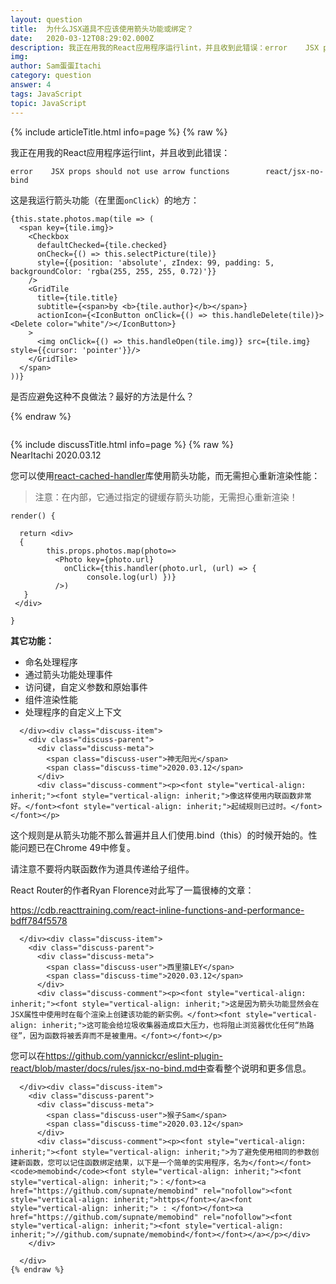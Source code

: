 ```yaml
---
layout: question
title:  为什么JSX道具不应该使用箭头功能或绑定？
date:   2020-03-12T08:29:02.000Z
description: 我正在用我的React应用程序运行lint，并且收到此错误：error    JSX props should not use arrow funct...
img: 
author: Sam蛋蛋Itachi
category: question
answer: 4
tags: JavaScript
topic: JavaScript
---
```

<div class="article-root">
  <div class="article">
    {% include articleTitle.html info=page %}
    {% raw %}
    <div class="article-content"><p><font style="vertical-align: inherit;"><font style="vertical-align: inherit;">我正在用我的React应用程序运行lint，并且收到此错误：</font></font></p>

<pre><code>error    JSX props should not use arrow functions        react/jsx-no-bind
</code></pre>

<p><font style="vertical-align: inherit;"><font style="vertical-align: inherit;">这是我运行箭头功能（在里面</font></font><code>onClick</code><font style="vertical-align: inherit;"><font style="vertical-align: inherit;">）的地方：</font></font></p>

<pre><code>{this.state.photos.map(tile =&gt; (<font></font>
  &lt;span key={tile.img}&gt;<font></font>
    &lt;Checkbox<font></font>
      defaultChecked={tile.checked}<font></font>
      onCheck={() =&gt; this.selectPicture(tile)}<font></font>
      style={{position: 'absolute', zIndex: 99, padding: 5, backgroundColor: 'rgba(255, 255, 255, 0.72)'}}<font></font>
    /&gt;<font></font>
    &lt;GridTile<font></font>
      title={tile.title}<font></font>
      subtitle={&lt;span&gt;by &lt;b&gt;{tile.author}&lt;/b&gt;&lt;/span&gt;}<font></font>
      actionIcon={&lt;IconButton onClick={() =&gt; this.handleDelete(tile)}&gt;&lt;Delete color="white"/&gt;&lt;/IconButton&gt;}<font></font>
    &gt;<font></font>
      &lt;img onClick={() =&gt; this.handleOpen(tile.img)} src={tile.img} style={{cursor: 'pointer'}}/&gt;<font></font>
    &lt;/GridTile&gt;<font></font>
  &lt;/span&gt;<font></font>
))}<font></font>
</code></pre>

<p><font style="vertical-align: inherit;"><font style="vertical-align: inherit;">是否应避免这种不良做法？</font><font style="vertical-align: inherit;">最好的方法是什么？</font></font></p></div>
    {% endraw %}
  </div>
  <p style="height: 0;width:0;overflow: hidden;"> 第1131篇《为什么JSX道具不应该使用箭头功能或绑定？》来自Winter(https://github.com/aiyld/aiyld.github.io)的站点</p>
  <div class="discuss-wrapper">
    {% include discussTitle.html info=page %}
    {% raw %}
    <div class="discuss-item">
        <div class="discuss-parent">
          <div class="discuss-meta">
            <span class="discuss-user">NearItachi</span>
            <span class="discuss-time">2020.03.12</span>
          </div>
          <div class="discuss-comment"><p><font style="vertical-align: inherit;"><font style="vertical-align: inherit;">您可以使用</font></font><a href="https://www.npmjs.com/package/react-cached-handler" rel="nofollow noreferrer"><font style="vertical-align: inherit;"><font style="vertical-align: inherit;">react-cached-handler</font></font></a><font style="vertical-align: inherit;"><font style="vertical-align: inherit;">库</font><font style="vertical-align: inherit;">使用箭头功能</font><font style="vertical-align: inherit;">，而无需担心重新渲染性能：</font></font></p>

<blockquote>
  <p><font style="vertical-align: inherit;"><font style="vertical-align: inherit;">注意：在内部，它通过指定的键缓存箭头功能，无需担心重新渲染！</font></font></p>
</blockquote>

<pre><code>render() {<font></font>
<font></font>
  return &lt;div&gt;<font></font>
  {<font></font>
        this.props.photos.map(photo=&gt;<font></font>
          &lt;Photo key={photo.url}<font></font>
            onClick={this.handler(photo.url, (url) =&gt; { <font></font>
                 console.log(url) })}<font></font>
          /&gt;)<font></font>
   }<font></font>
 &lt;/div&gt;<font></font>
<font></font>
}<font></font>
</code></pre>

<p><strong><font style="vertical-align: inherit;"><font style="vertical-align: inherit;">其它功能：</font></font></strong></p>

<ul>
<li><font style="vertical-align: inherit;"><font style="vertical-align: inherit;">命名处理程序</font></font></li>
<li><font style="vertical-align: inherit;"><font style="vertical-align: inherit;">通过箭头功能处理事件</font></font></li>
<li><font style="vertical-align: inherit;"><font style="vertical-align: inherit;">访问键，自定义参数和原始事件</font></font></li>
<li><font style="vertical-align: inherit;"><font style="vertical-align: inherit;">组件渲染性能</font></font></li>
<li><font style="vertical-align: inherit;"><font style="vertical-align: inherit;">处理程序的自定义上下文</font></font></li>
</ul></div>
        </div>
        
      </div><div class="discuss-item">
        <div class="discuss-parent">
          <div class="discuss-meta">
            <span class="discuss-user">神无阳光</span>
            <span class="discuss-time">2020.03.12</span>
          </div>
          <div class="discuss-comment"><p><font style="vertical-align: inherit;"><font style="vertical-align: inherit;">像这样使用内联函数非常好。</font><font style="vertical-align: inherit;">起绒规则已过时。</font></font></p>

<p><font style="vertical-align: inherit;"><font style="vertical-align: inherit;">这个规则是从箭头功能不那么普遍并且人们使用.bind（this）的时候开始的。</font><font style="vertical-align: inherit;">性能问题已在Chrome 49中修复。</font></font></p>

<p><font style="vertical-align: inherit;"><font style="vertical-align: inherit;">请注意不要将内联函数作为道具传递给子组件。</font></font></p>

<p><font style="vertical-align: inherit;"><font style="vertical-align: inherit;">React Router的作者Ryan Florence对此写了一篇很棒的文章：</font></font></p>

<p><a href="https://cdb.reacttraining.com/react-inline-functions-and-performance-bdff784f5578" rel="nofollow noreferrer"><font style="vertical-align: inherit;"><font style="vertical-align: inherit;">https://cdb.reacttraining.com/react-inline-functions-and-performance-bdff784f5578</font></font></a></p></div>
        </div>
        
      </div><div class="discuss-item">
        <div class="discuss-parent">
          <div class="discuss-meta">
            <span class="discuss-user">西里猿LEY</span>
            <span class="discuss-time">2020.03.12</span>
          </div>
          <div class="discuss-comment"><p><font style="vertical-align: inherit;"><font style="vertical-align: inherit;">这是因为箭头功能显然会在JSX属性中使用时在每个渲染上创建该功能的新实例。</font><font style="vertical-align: inherit;">这可能会给垃圾收集器造成巨大压力，也将阻止浏览器优化任何“热路径”，因为函数将被丢弃而不是被重用。</font></font></p>

<p><font style="vertical-align: inherit;"><font style="vertical-align: inherit;">您可以在</font><a href="https://github.com/yannickcr/eslint-plugin-react/blob/master/docs/rules/jsx-no-bind.md" rel="noreferrer"><font style="vertical-align: inherit;">https://github.com/yannickcr/eslint-plugin-react/blob/master/docs/rules/jsx-no-bind.md中</font></a><font style="vertical-align: inherit;">查看整个说明和更多信息。</font></font><a href="https://github.com/yannickcr/eslint-plugin-react/blob/master/docs/rules/jsx-no-bind.md" rel="noreferrer"><font style="vertical-align: inherit;"></font></a></p></div>
        </div>
        
      </div><div class="discuss-item">
        <div class="discuss-parent">
          <div class="discuss-meta">
            <span class="discuss-user">猴子Sam</span>
            <span class="discuss-time">2020.03.12</span>
          </div>
          <div class="discuss-comment"><p><font style="vertical-align: inherit;"><font style="vertical-align: inherit;">为了避免使用相同的参数创建新函数，您可以记住函数绑定结果，以下是一个简单的实用程序，名为</font></font><code>memobind</code><font style="vertical-align: inherit;"><font style="vertical-align: inherit;">：</font><a href="https://github.com/supnate/memobind" rel="nofollow"><font style="vertical-align: inherit;">https</font></a><font style="vertical-align: inherit;"> : </font></font><a href="https://github.com/supnate/memobind" rel="nofollow"><font style="vertical-align: inherit;"><font style="vertical-align: inherit;">//github.com/supnate/memobind</font></font></a></p></div>
        </div>
        
      </div>
    {% endraw %}
  </div>
<div>
